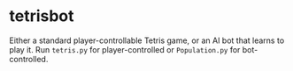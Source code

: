 # tetrisbot

Either a standard player-controllable Tetris game, or an AI bot that learns to play it. Run `tetris.py` for player-controlled or `Population.py` for bot-controlled.
